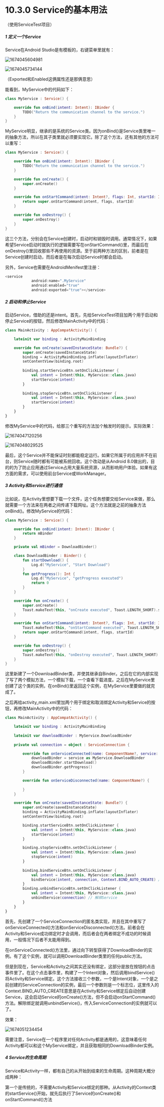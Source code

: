 # 10.3.0 Service的基本用法

（使用ServiceTest项目）

##### 1 定义一个Service

Service在Android Studio是有模板的，右键菜单里就有：

![1674045604981](image/10.3.0Service的基本用法/1674045604981.png)

![1674045734144](image/10.3.0Service的基本用法/1674045734144.png)

（Exported和Enabled这俩属性还是那俩意思）

能看到，MyService中的代码如下：

```kotlin
class MyService : Service() {

    override fun onBind(intent: Intent): IBinder {
        TODO("Return the communication channel to the service.")
    }
}
```

MyService明显，继承的是系统的Service类。因为onBind()是Service类里唯一的抽象方法，所以在其子类里就必须要实现它。除了这个方法，还有其他的方法可以重写：

```kotlin
class MyService : Service() {

    override fun onBind(intent: Intent): IBinder {
        TODO("Return the communication channel to the service.")
    }

    override fun onCreate() {
        super.onCreate()
    }

    override fun onStartCommand(intent: Intent?, flags: Int, startId: Int): Int {
        return super.onStartCommand(intent, flags, startId)
    }

    override fun onDestroy() {
        super.onDestroy()
    }
}
```

这三个方法，分别会在Service创建时，启动时和销毁时调用。通常情况下，如果希望Service启动时就执行的逻辑需要写在onStartCommand()里，而最后在onDestroy()里回收那些不再使用的资源。至于前两种方法的区别，前者是在Service创建时启动，而后者是在每次启动Service时都会启动。

另外，Service也需要在AndroidMenifest里注册：

```kotlin
<service
            android:name=".MyService"
            android:enabled="true"
            android:exported="true"></service>
```

##### 2 启动和停止Service

启动Service，借助的还是intent。首先，先给ServiceTest项目加两个用于启动和停止Service的按钮，然后修改MainActivity中的代码：

```kotlin
class MainActivity : AppCompatActivity() {

    lateinit var binding : ActivityMainBinding

    override fun onCreate(savedInstanceState: Bundle?) {
        super.onCreate(savedInstanceState)
        binding = ActivityMainBinding.inflate(layoutInflater)
        setContentView(binding.root)
      
        binding.startServiceBtn.setOnClickListener { 
            val intent = Intent(this, MyService::class.java)
            startService(intent)
        }
      
        binding.stopServiceBtn.setOnClickListener { 
            val intent = Intent(this, MyService::class.java)
            startService(intent)
        }
    }
}
```

修改MyService中的代码，给那三个重写的方法加个触发时的提示。实际效果：

![1674047120256](image/10.3.0Service的基本用法/1674047120256.png)

![1674048029525](image/10.3.0Service的基本用法/1674048029525.png)

最后，这个Service并不能保证时刻都能稳定运行。如果它所属于的应用并不在前台，则Service随时都有可能被系统回收。这个改动是从Android 8.0做出的，目的的为了防止应用通过Service占用大量系统资源，从而影响用户体验。如果有这方面的需求，可以使用前台Service或WorkManager。

##### 3 Activity和Service进行通信

比如说，在Activity里想要下载一个文件，这个任务想要交给Service来做，那么就需要一个方法来在两者之间传递下载网址。这个方法就是之前的抽象方法onBind()。修改MyService的代码：

```kotlin
class MyService : Service() {

    override fun onBind(intent: Intent): IBinder {
        return mBinder
    }

    private val mBinder = DownloadBinder()

    class DownloadBinder : Binder() {
        fun startDownload() {
            Log.d("MyService", "Start Download")
        }
        fun getProgress(): Int {
            Log.d("MyService", "getProgress executed")
            return 0
        }
    }

    override fun onCreate() {
        super.onCreate()
        Toast.makeText(this, "onCreate executed", Toast.LENGTH_SHORT).show()
    }

    override fun onStartCommand(intent: Intent?, flags: Int, startId: Int): Int {
        Toast.makeText(this, "onStartCommand executed", Toast.LENGTH_SHORT).show()
        return super.onStartCommand(intent, flags, startId)
    }

    override fun onDestroy() {
        super.onDestroy()
        Toast.makeText(this, "onDestroy executed", Toast.LENGTH_SHORT).show()
    }
}
```

这里新建了一个DownloadBinder类，并使其继承自Binder。之后在它的内部实现了写了两个模拟方法，一个模拟下载，一个查看下载进度。之后在MyService里创建了这个类的实例，在onBind()里返回这个实例，在MyService里要做的就完成了。

之后再给activity_main.xml里加两个用于绑定和取消绑定Activity和Service的按钮，再修改MainActivity中的代码：

```kotlin
class MainActivity : AppCompatActivity() {

    lateinit var binding : ActivityMainBinding
  
    lateinit var downloadBinder : MyService.DownloadBinder
  
    private val connection = object : ServiceConnection {

        override fun onServiceConnected(name: ComponentName?, service: IBinder?) {
            downloadBinder = service as MyService.DownloadBinder
            downloadBinder.startDownload()
            downloadBinder.getProgress()
        }

        override fun onServiceDisconnected(name: ComponentName?) {
          
        }
    }

    override fun onCreate(savedInstanceState: Bundle?) {
        super.onCreate(savedInstanceState)
        binding = ActivityMainBinding.inflate(layoutInflater)
        setContentView(binding.root)

        binding.startServiceBtn.setOnClickListener {
            val intent = Intent(this, MyService::class.java)
            startService(intent)
        }

        binding.stopServiceBtn.setOnClickListener {
            val intent = Intent(this, MyService::class.java)
            stopService(intent)
        }
      
        binding.bindServiceBtn.setOnClickListener { 
            val intent = Intent(this, MyService::class.java)
            bindService(intent, connection, Context.BIND_AUTO_CREATE) // 绑定Service
        }
        binding.unbindServiceBtn.setOnClickListener { 
            val intent = Intent(this, MyService::class.java)
            unbindService(connection) // 解绑Service
        }
    }
}
```

首先，先创建了一个ServiceConnection的匿名类实现，并且在其中重写了onServiceConnected()方法和onServiceDisconnected()方法。前者会在Activity和Service成功绑定时才会调用，而后者会在两者绑定不成功的时候调用，一般情况下后者不太能用得到。

在onServiceConnected()方法里，通过向下转型获得了DownloadBinder的实例。有了这个实例，就可以调用DownloadBinder类里的任何public方法。

但是到现在，Service和Activity之间其实还没有绑定，这部分是放在按钮的点击事件里了。在这个点击事件里，构建了一个Intent对象，然后调用bindService()将Activity和Service绑定。这个方法接收三个参数，一个是Intent对象，一个是之前创建的ServiceConnection的实例，最后一个参数则是一个标志位，这里传入的Context.BIND_AUTO_CREATE意思是在Activity和Service绑定后自动创建Service，这会启动Service的onCreate()方法，但不会启动onStartCommand()方法。解除绑定就调用unbindService()，传入ServiceConnection的实例就可以了。

效果：

![1674051234454](image/10.3.0Service的基本用法/1674051234454.png)

需要注意，Service在一个程序里对任何Activity都是通用的，这意味着任何Activity都可以和这个MyService绑定，并且获取相同的DownloadBinder实例。

##### 4 Service的生命周期

Service和Activity一样，都有自己的从开始到结束的生命周期。这种周期大概分成两种：

第一个是传统的，不需要Activity和Service绑定的那种。从Activity的Context类的startService()开始，就先后执行了Service的onCreate()和onStartCommand()方法
